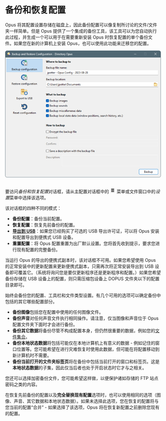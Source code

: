# 备份和恢复配置

Opus 将其配置设置存储在磁盘上，因此备份配置可以像复制所讨论的文件/文件夹一样简单。但是 Opus 提供了一个集成的备份工具，该工具可以为您自动执行此过程，并生成一个可以用于在需要重新安装 Opus 时恢复配置的单个备份文件。如果您在新的计算机上安装 Opus，也可以使用此功能来迁移您的配置。

![](/Manual/images/media/13/prefs_backup.png) 

要访问*备份和恢复配置*对话框，请从主配置对话框中的 ![](/Manual/images/media/13/prefs_menu.png) 菜单或文件窗口中的*设置*菜单中选择该选项。

该对话框的四种不同的模式：

- **备份配置**：备份当前配置。
- **恢复配置**：恢复先前备份的配置。
- **[导出到 USB](/Manual/additional_functionality/exporting_to_usb.zh.md)**：如果您已经购买了可选的 USB 导出许可证，可以将 Opus 安装和配置导出到便携式 USB 设备。
- **重置配置**：将 Opus 配置重置为出厂默认设置。您将首先收到提示，要求您进行现有配置的完整备份。

当运行 Opus 的导出的便携式副本时，该对话框不可用。如果您希望使用 Opus 的正常安装中的更新配置来更新便携式副本，只需再次将正常安装导出到 USB 设备即可覆盖它。（系统将询问您是要仅更新程序还是更新程序和配置。）如果您希望备份存储在 USB 设备上的配置，则只需压缩包设备上 DOPUS 文件夹以下的配置目录即可。

始终会备份您的配置、工具栏和文件类型设置。有几个可用的选项可以确定备份中包括的其它哪些配置部分。

- **备份图像**包括您在配置中使用的任何图像文件。
- **备份声音**对任何声音文件执行相同操作。请注意，仅当图像和声音位于 Opus 配置文件夹下面时才会进行备份。
- **备份其它数据**将备份尽管不构成配置本身，但仍然很重要的数据，例如您的[文件集合](/Manual/basic_concepts/virtual_file_system/file_collections/README.zh.md)。
- **备份本地状态数据**将包括可能仅在本地计算机上有意义的数据 - 例如记住的窗口位置等。您可能希望在进行灾难恢复时使用此数据，但可能在将配置移动到新计算机时不需要。
- **备份当前打开的文件夹标签页**将在备份中包括当前打开的窗口和标签页。这是**本地状态数据**的子集，因此仅当后者也处于开启状态时它才与之相关。

您还可以选择加密备份文件，您可能希望这样做，以便保护诸如存储的 FTP 站点密码之类的内容。

在恢复先前备份的配置以及**完全替换现有配置**选项时，也可以使用相同的选项（图像、声音、其它数据和本地状态数据）。如果未选择此选项，您在恢复的配置将与您当前的配置“合并” - 如果选择了该选项，Opus 将在恢复新配置之前删除您现有的配置。